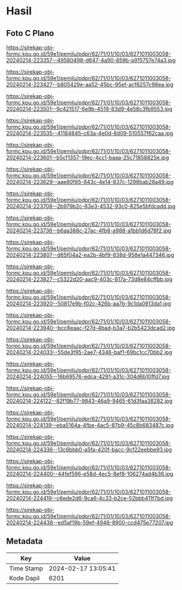 # Hasil

## Foto C Plano

https://sirekap-obj-formc.kpu.go.id/59e1/pemilu/pdpr/62/71/01/10/03/6271011003058-20240214-223357--49580498-d647-4a90-859b-a915757e74a3.jpg

https://sirekap-obj-formc.kpu.go.id/59e1/pemilu/pdpr/62/71/01/10/03/6271011003058-20240214-223427--b805429e-aa52-45bc-95ef-acf6257c98ea.jpg

https://sirekap-obj-formc.kpu.go.id/59e1/pemilu/pdpr/62/71/01/10/03/6271011003058-20240214-223501--9c421517-6e9b-4519-83d9-4e58c3fb9553.jpg

https://sirekap-obj-formc.kpu.go.id/59e1/pemilu/pdpr/62/71/01/10/03/6271011003058-20240214-223535--41184845-c63a-4e0d-8d09-510557f62caa.jpg

https://sirekap-obj-formc.kpu.go.id/59e1/pemilu/pdpr/62/71/01/10/03/6271011003058-20240214-223601--b5cf1357-19ec-4cc1-baaa-25c71858825e.jpg

https://sirekap-obj-formc.kpu.go.id/59e1/pemilu/pdpr/62/71/01/10/03/6271011003058-20240214-223629--aae80f85-843c-4e14-837c-1298bab28a49.jpg

https://sirekap-obj-formc.kpu.go.id/59e1/pemilu/pdpr/62/71/01/10/03/6271011003058-20240214-223708--2b979b2c-63e3-4532-93c0-825e5bfdcadd.jpg

https://sirekap-obj-formc.kpu.go.id/59e1/pemilu/pdpr/62/71/01/10/03/6271011003058-20240214-223736--b6aa388c-27ac-4fb8-a988-a1bb1d6d78f2.jpg

https://sirekap-obj-formc.kpu.go.id/59e1/pemilu/pdpr/62/71/01/10/03/6271011003058-20240214-223807--d65f04a2-ea2b-4bf9-838d-958e1a447346.jpg

https://sirekap-obj-formc.kpu.go.id/59e1/pemilu/pdpr/62/71/01/10/03/6271011003058-20240214-223827--c5322d20-aac9-403c-817a-73d8e84cffbb.jpg

https://sirekap-obj-formc.kpu.go.id/59e1/pemilu/pdpr/62/71/01/10/03/6271011003058-20240214-223920--50817e9b-f02c-426b-aa7b-9c1da0913da1.jpg

https://sirekap-obj-formc.kpu.go.id/59e1/pemilu/pdpr/62/71/01/10/03/6271011003058-20240214-223940--bcc8eaac-f27d-4bad-b3a7-b2b5423dcad2.jpg

https://sirekap-obj-formc.kpu.go.id/59e1/pemilu/pdpr/62/71/01/10/03/6271011003058-20240214-224033--55de3f95-2ae7-4346-baf1-69bc1cc70bb2.jpg

https://sirekap-obj-formc.kpu.go.id/59e1/pemilu/pdpr/62/71/01/10/03/6271011003058-20240214-224055--16b69576-edca-4291-a31c-304d6b10ffd7.jpg

https://sirekap-obj-formc.kpu.go.id/59e1/pemilu/pdpr/62/71/01/10/03/6271011003058-20240214-224122--82f19b77-9843-46a9-9465-61d3faa38282.jpg

https://sirekap-obj-formc.kpu.go.id/59e1/pemilu/pdpr/62/71/01/10/03/6271011003058-20240214-224139--eba5164a-4fbe-4ac5-87b9-45c8b683487c.jpg

https://sirekap-obj-formc.kpu.go.id/59e1/pemilu/pdpr/62/71/01/10/03/6271011003058-20240214-224336--13c6bbb0-a5fa-420f-bacc-9cf22eebbe93.jpg

https://sirekap-obj-formc.kpu.go.id/59e1/pemilu/pdpr/62/71/01/10/03/6271011003058-20240214-224400--44fef596-e58d-4ec5-8ef8-106274ad4b36.jpg

https://sirekap-obj-formc.kpu.go.id/59e1/pemilu/pdpr/62/71/01/10/03/6271011003058-20240214-224419--c6ede2d6-9ca6-4c33-b2ce-52bbb411f7bd.jpg

https://sirekap-obj-formc.kpu.go.id/59e1/pemilu/pdpr/62/71/01/10/03/6271011003058-20240214-224438--ed5af19b-59ef-4948-8900-ccd475e77207.jpg


## Metadata

| Key        | Value               |
| ---------- | ------------------- |
| Time Stamp | 2024-02-17 13:05:41 |
| Kode Dapil | 6201                |



